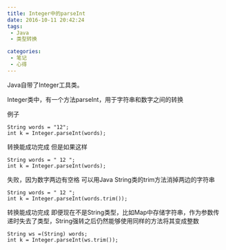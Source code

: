 ```yaml
---
title: Integer中的parseInt
date: 2016-10-11 20:42:24
tags: 
 - Java
 - 类型转换

categories: 
 - 笔记
 - 心得
---
```

Java自带了Integer工具类。

<!-- more -->

Integer类中，有一个方法parseInt，用于字符串和数字之间的转换

例子

```
String words = "12";
int k = Integer.parseInt(words);
```
转换能成功完成
但是如果这样
```
String words = " 12 ";
int k = Integer.parseInt(words);
```
失败，因为数字两边有空格
可以用Java String类的trim方法消掉两边的字符串
```
String words = " 12 ";
int k = Integer.parseInt(words.trim());
```
转换能成功完成
即便现在不是String类型，比如Map中存储字符串，作为参数传递时失去了类型，String强转之后仍然能够使用同样的方法将其变成整数
```
String ws =(String) words;
int k = Integer.parseInt(ws.trim());
```
